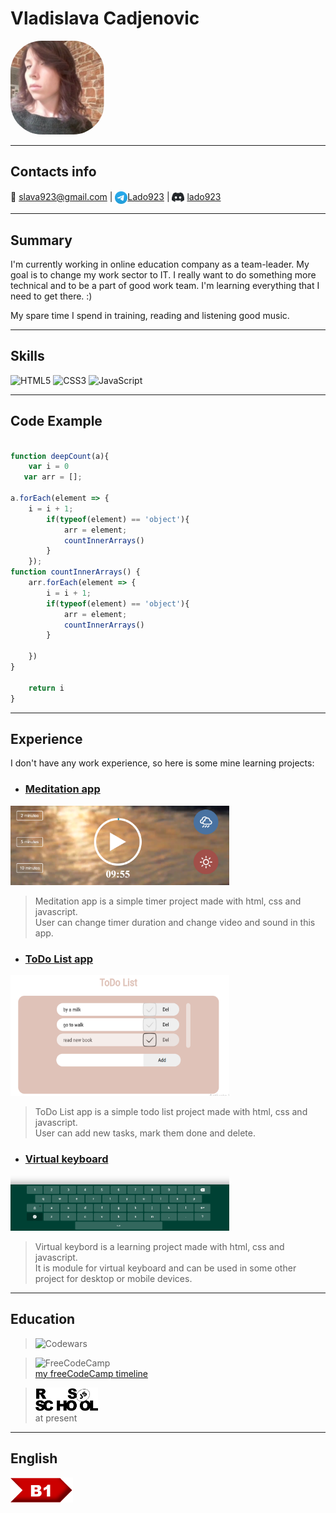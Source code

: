 # Vladislava Cadjenovic

<img align="rigth" alt="profile image" width="150px" style="border-radius: 50px"
 src="assets\photo.jpg" />

 ***
## Contacts info
📧 slava923@gmail.com   |   [<img align="center" alt="Telegram" width="20px"  src="assets\tg-logo.png" />](https://t.me/Lado923)[Lado923](https://t.me/Lado923)   |   [<img align="center" alt="Discord" width="20px"  src="assets\Discord-Logo-Black.png" />](https://discord.com/users/AXELAREDZ#2908) [lado923](https://discord.com/users/lado923#4487)

***
## Summary

I'm currently working in online education company as a team-leader. My goal is to change my work sector to IT. I really want to do something more technical and to be a part of good work team.
I'm learning everything that I need to get there. :)

My spare time I spend in training, reading and listening good music.

***

## Skills

![HTML5](https://img.shields.io/badge/html5-%23E34F26.svg?style=for-the-badge&logo=html5&logoColor=white)   ![CSS3](https://img.shields.io/badge/css3-%231572B6.svg?style=for-the-badge&logo=css3&logoColor=white)   ![JavaScript](https://img.shields.io/badge/javascript-%23323330.svg?style=for-the-badge&logo=javascript&logoColor=%23F7DF1E)

***

## Code Example

```javascript

function deepCount(a){
    var i = 0
   var arr = [];

a.forEach(element => {
    i = i + 1;
        if(typeof(element) == 'object'){
            arr = element;
            countInnerArrays()
        }
    });
function countInnerArrays() {
    arr.forEach(element => {
        i = i + 1;
        if(typeof(element) == 'object'){
            arr = element;
            countInnerArrays()
        }

    })
}

    return i
}

```

***

## Experience

I don't have any work experience, so here is some mine learning projects:

 - ### [Meditation app](https://lado923.github.io/meditation_app/)
 
 <img alt="Meditation app" width="350px" src="assets\meditation_app.png" />

 > Meditation app is a simple timer project made with html, css and javascript.  
 > User can change timer duration and change video and sound in this app.  
 




 - ### [ToDo List app](https://lado923.github.io/ToDo_List/)

<img alt="ToDo List" width="350px" src="assets\ToDo_List_app.png" />

> ToDo List app is a simple todo list project made with html, css and javascript.  
> User can add new tasks, mark them done and delete.  





 - ### [Virtual keyboard](https://lado923.github.io/Virtual_keyboard/)

  <img alt="virtual keyboard" width="350px" src="assets\virtual_keyboard_app.png" />

  > Virtual keybord is a learning project made with html, css and javascript.  
  > It is module for virtual keyboard and can be used in some other project for desktop or mobile devices.  

 ***

## Education

 >![Codewars](https://www.codewars.com/users/Lado923/badges/large)

>![FreeCodeCamp](https://img.shields.io/badge/Freecodecamp-%23123.svg?&style=for-the-badge&logo=freecodecamp&logoColor=green)  
> [my freeCodeCamp timeline](https://www.freecodecamp.org/fcce5e1cad2-8246-4c36-92fa-7d9c7b335e46)

>[<img align="rigth" alt="rsschool" width="100px" src="assets\rsschool_logo.png" />](https://rs.school/)  
> at present

***

## English

<img align="rigth" alt="english-level" width="100px" src="assets\english_level.png" />
